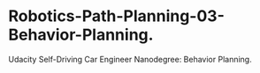 # Robotics-Path-Planning-03-Behavior-Planning.
Udacity Self-Driving Car Engineer Nanodegree: Behavior Planning.
